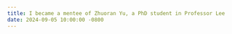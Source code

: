 ```yaml
---
title: I became a mentee of Zhuoran Yu, a PhD student in Professor Lee's lab
date: 2024-09-05 10:00:00 -0800
---
```

